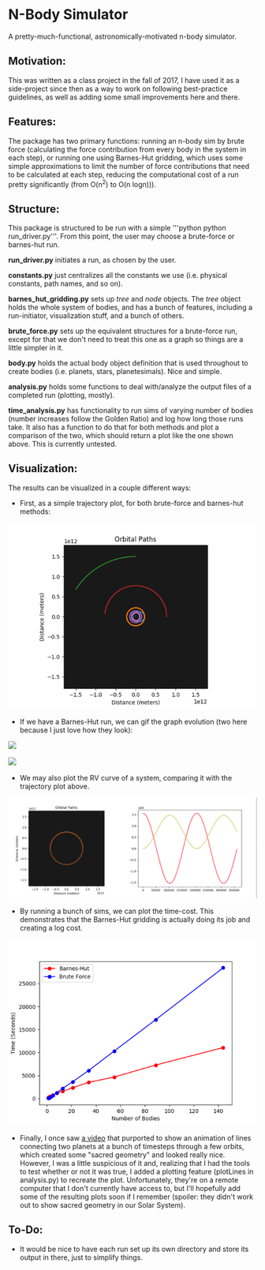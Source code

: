 # N-Body Simulator

A pretty-much-functional, astronomically-motivated n-body simulator.

## Motivation:
This was written as a class project in the fall of 2017, I have used it as a side-project since then as a way to work on following best-practice guidelines, as well as adding some small improvements here and there.

## Features:
The package has two primary functions: running an n-body sim by brute force (calculating the force contribution from every body in the system in each step), or running one using Barnes-Hut gridding, which uses some simple approximations to limit the number of force contributions that need to be calculated at each step, reducing the computational cost of a run pretty significantly (from O(n<sup>2</sup>) to O(n logn))).


## Structure:
This package is structured to be run with a simple '''python python run_driver.py'''. From this point, the user may choose a brute-force or barnes-hut run.

**run_driver.py** initiates a run, as chosen by the user.

**constants.py** just centralizes all the constants we use (i.e. physical constants, path names, and so on).

**barnes_hut_gridding.py** sets up *tree* and *node* objects. The *tree* object holds the whole system of bodies, and has a bunch of features, including a run-initiator, visualization stuff, and a bunch of others.

**brute_force.py** sets up the equivalent structures for a brute-force run, except for that we don't need to treat this one as a graph so things are a little simpler in it.

**body.py** holds the actual body object definition that is used throughout to create bodies (i.e. planets, stars, planetesimals). Nice and simple.

**analysis.py** holds some functions to deal with/analyze the output files of a completed run (plotting, mostly).

**time_analysis.py** has functionality to run sims of varying number of bodies (number increases follow the Golden Ratio) and log how long those runs take. It also has a function to do that for both methods and plot a comparison of the two, which should return a plot like the one shown above. This is currently untested.



## Visualization:
The results can be visualized in a couple different ways:

* First, as a simple trajectory plot, for both brute-force and barnes-hut methods:

![](Figures/solarsystem.png)

* If we have a Barnes-Hut run, we can gif the graph evolution (two here because I just love how they look):

![](Figures/solarsystem.gif)

![](Figures/grid_evolution.gif)


* We may also plot the RV curve of a system, comparing it with the trajectory plot above.

![](Figures/rv_and_orbit_jup.png)


* By running a bunch of sims, we can plot the time-cost. This demonstrates that the Barnes-Hut gridding is actually doing its job and creating a log cost.

![](Figures/cost_evaluation.png)

* Finally, I once saw [a video](https://www.facebook.com/brightside/videos/893000730828671/UzpfSTEwMDAxMTExMzQxNTc2Njo1MzYwMzg1ODAxMDk5MTg/?story_fbid=536038580109918&id=100011113415766&notif_id=1513793777241322&notif_t=feedback_reaction_generic_tagged) that purported to show an animation of lines connecting two planets at a bunch of timesteps through a few orbits, which created some "sacred geometry" and looked really nice. However, I was a little suspicious of it and, realizing that I had the tools to test whether or not it was true, I added a plotting feature (plotLines in analysis.py) to recreate the plot. Unfortunately, they're on a remote computer that I don't currently have access to, but I'll hopefully add some of the resulting plots soon if I remember (spoiler: they didn't work out to show sacred geometry in our Solar System).




## To-Do:
* It would be nice to have each run set up its own directory and store its output in there, just to simplify things.
